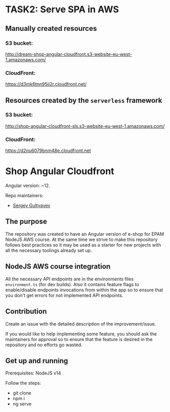 # TASK2: Serve SPA in AWS

## Manually created resources

### S3 bucket:

http://dream-shop-angular-cloudfront.s3-website-eu-west-1.amazonaws.com/

### CloudFront:

https://d3mk6tnn95ii2r.cloudfront.net/

## Resources created by the `serverless` framework

### S3 bucket:

http://shop-angular-cloudfront-sls.s3-website-eu-west-1.amazonaws.com/

### CloudFront:

https://d2nu6079bnm48e.cloudfront.net

# Shop Angular Cloudfront

Angular version: ~12.

Repo maintainers:

- [Sergey Gultyayev](https://github.com/gultyaev)

## The purpose

The repository was created to have an Angular version of e-shop for EPAM NodeJS AWS course. At the same time we strive to make this repository follows best practices so it may be used as a starter for new projects with all the necessary toolings already set up.

## NodeJS AWS course integration

All the necessary API endpoints are in the environments files `environment.ts` (for dev builds). Also it contains feature flags to enable/disable endpoints invocations from within the app so to ensure that you don't get errors for not implemented API endpoints.

## Contribution

Create an issue with the detailed description of the improvement/issue.

If you would like to help implementing some feature, you should ask the maintainers for approval so to ensure that the feature is desired in the repository and no efforts go wasted.

## Get up and running

Prerequisites: NodeJS v14

Follow the steps:

- git clone
- npm i
- ng serve
